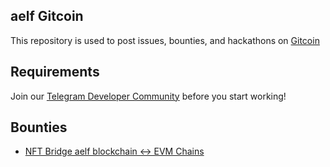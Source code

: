 ## aelf Gitcoin


This repository is used to post issues, bounties, and hackathons on [Gitcoin](https://gitcoin.co/aelfproject)


## Requirements 

Join our [Telegram Developer Community](https://t.me/aelfdeveloper) before you start working!


## Bounties

- [NFT Bridge aelf blockchain <-> EVM Chains](https://gitcoin.co/aelfproject/people)

